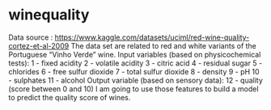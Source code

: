 # winequality


Data source : https://www.kaggle.com/datasets/uciml/red-wine-quality-cortez-et-al-2009 The data set are related to red and white variants of the Portuguese “Vinho Verde” wine. Input variables (based on physicochemical tests):
1 - fixed acidity
2 - volatile acidity 3 - citric acid
4 - residual sugar 5 - chlorides
6 - free sulfur dioxide
7 - total sulfur dioxide
8 - density
9 - pH
10 - sulphates
11 - alcohol
Output variable (based on sensory data):
12 - quality (score between 0 and 10)
I am going to use those features to build a model to predict the quality score of wines.
